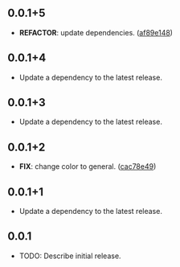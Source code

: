 ## 0.0.1+5

 - **REFACTOR**: update dependencies. ([af89e148](https://github.com/regentmarkets/flutter-deriv-packages/commit/af89e148dfecb6dbc8552b2b883cbad4102a56f8))

## 0.0.1+4

 - Update a dependency to the latest release.

## 0.0.1+3

 - Update a dependency to the latest release.

## 0.0.1+2

 - **FIX**: change color to general. ([cac78e49](https://github.com/regentmarkets/flutter-deriv-packages/commit/cac78e49f1650fe1ba5f7698b97ce7a5adaa1308))

## 0.0.1+1

 - Update a dependency to the latest release.

## 0.0.1

* TODO: Describe initial release.
